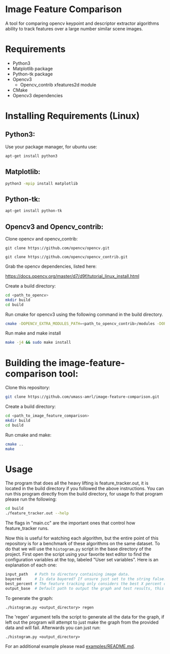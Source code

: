 # Image Feature Comparison
A tool for comparing opencv keypoint and descriptor extractor algorithms ability to track features over a large number similar scene images.

# Requirements
- Python3
- Matplotlib package
- Python-tk package
- Opencv3
   - Opencv_contrib xfeatures2d module
- CMake
- Opencv3 dependencies

# Installing Requirements (Linux)
## Python3:

Use your package manager, for ubuntu use:

```bash
apt-get install python3
```

## Matplotlib:

```bash
python3 -mpip install matplotlib
```

## Python-tk:

```bash
apt-get install python-tk
```

## Opencv3 and Opencv_contrib:

Clone opencv and opencv_contrib:

```
git clone https://github.com/opencv/opencv.git
```
```
git clone https://github.com/opencv/opencv_contrib.git
```

Grab the opencv dependencies, listed here:

https://docs.opencv.org/master/d7/d9f/tutorial_linux_install.html

Create a build directory:

```bash
cd <path_to_opencv>
mkdir build
cd build
```

Run cmake for opencv3 using the following command in the build directory.

```bash
cmake -DOPENCV_EXTRA_MODULES_PATH=<path_to_opencv_contrib>/modules -DOPENCV_ENABLE_NONFREE=ON ..
```

Run make and make install

```bash
make -j4 && sudo make install
```

# Building the image-feature-comparison tool:

Clone this repository:

```bash
git clone https://github.com/umass-amrl/image-feature-comparison.git
```

Create a build directory:

```bash
cd <path_to_image_feature_comparison>
mkdir build
cd build
```

Run cmake and make:

```bash
cmake ..
make
```

# Usage

The program that does all the heavy lifting is feature_tracker.out, it is located in the build directory if you followed the above instructions. You can run this program directly from the build directory, for usage fo that program please run the following:

```bash
cd build
./feature_tracker.out --help
```

The flags in "main.cc" are the important ones that control how feature_tracker runs.

Now this is useful for watching each algorithm, but the entire point of this repository is for a benchmark of these algorithms on the same dataset. To do that we will use the ```histogram.py``` script in the base directory of the project. First open the script using your favorite text editor to find the configuration variables at the top, labeled "User set variables". Here is an explanation of each one:

```python
input_path   # Path to directory containing image data.
bayered      # Is data bayered? If unsure just set to the string false.
best_percent # The feature tracking only considers the best X percent of matches. 0.3 (30%) or lower works well.
output_base  # Default path to output the graph and test results, this is a folder and also the name of your graph.
```

To generate the graph:

```
./histogram.py <output_directory> regen
```

The 'regen' argument tells the script to generate all the data for the graph, if left out the program will attempt to just make the graph from the provided data and will fail. Afterwards you can just run:

```
./histogram.py <output_directory>
```

For an additional example please read [examples/README.md](https://github.com/umass-amrl/image-feature-comparison/tree/master/examples).
